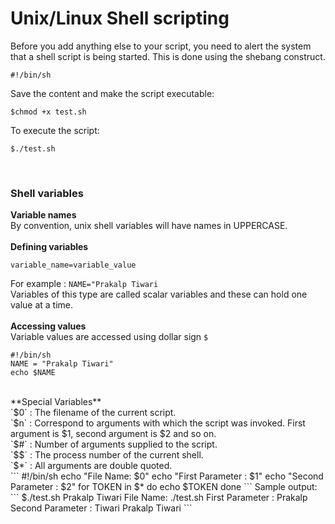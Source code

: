 # Unix/Linux Shell scripting
Before you add anything else to your script, you need to alert the system that a shell script is being started. This is done using the shebang construct.
```
#!/bin/sh
```
Save the content and make the script executable:
```
$chmod +x test.sh
```
To execute the script:
```
$./test.sh
```
</br>

### Shell variables

**Variable names** </br>
By convention, unix shell variables will have names in UPPERCASE. </br></br>
**Defining variables** </br>
```
variable_name=variable_value
```
For example : `NAME="Prakalp Tiwari` </br>
Variables of this type are called scalar variables and these can hold one value at a time. </br></br>
**Accessing values** </br>
Variable values are accessed using dollar sign `$`
```
#!/bin/sh
NAME = "Prakalp Tiwari"
echo $NAME
```
</br>
**Special Variables** </br>
`$0` : The filename of the current script.</br>
`$n` : Correspond to arguments with which the script was invoked. First argument is $1, second argument is $2 and so on. </br>
`$#` : Number of arguments supplied to the script. </br>
`$$` : The process number of the current shell. </br>
`$*` : All arguments are double quoted. </br>
```
#!/bin/sh
echo "File Name: $0"
echo "First Parameter : $1"
echo "Second Parameter : $2"
for TOKEN in $*
do
   echo $TOKEN
done
```
Sample output: 
```
$./test.sh Prakalp Tiwari
File Name: ./test.sh
First Parameter : Prakalp
Second Parameter : Tiwari
Prakalp
Tiwari
```
